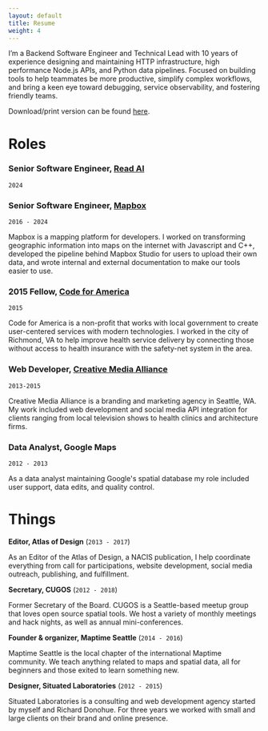 ```yaml
---
layout: default
title: Resume
weight: 4
---
```


I’m a Backend Software Engineer and Technical Lead with 10 years of experience designing and maintaining HTTP infrastructure, high performance Node.js APIs, and Python data pipelines. Focused on building tools to help teammates be more productive, simplify complex workflows, and bring a keen eye toward debugging, service observability, and fostering friendly teams.

Download/print version can be found [here](./matthews-resume-2024.pdf).

# Roles

### Senior Software Engineer, [Read AI](https://read.ai)

`2024`

### Senior Software Engineer, [Mapbox](https://mapbox.com)

`2016 - 2024`

Mapbox is a mapping platform for developers. I worked on transforming geographic information into maps on the internet with Javascript and C++, developed the pipeline behind Mapbox Studio for users to upload their own data, and wrote internal and external documentation to make our tools easier to use.

### 2015 Fellow, [Code for America](https://codeforamerica.org)

`2015`

Code for America is a non-profit that works with local government to create user-centered services with modern technologies. I worked in the city of Richmond, VA to help improve health service delivery by connecting those without access to health insurance with the safety-net system in the area.

### Web Developer, [Creative Media Alliance](https://creativemediaalliance.com)

`2013-2015`

Creative Media Alliance is a branding and marketing agency in Seattle, WA. My work included web development and social media API integration for clients ranging from local television shows to health clinics and architecture firms.

### Data Analyst, Google Maps

`2012 - 2013`

As a data analyst maintaining Google's spatial database my role included user support, data edits, and quality control.

# Things

**Editor, Atlas of Design** (`2013 - 2017`)

As an Editor of the Atlas of Design, a NACIS publication, I help coordinate everything from call for participations, website development, social media outreach, publishing, and fulfillment.

**Secretary, CUGOS** (`2012 - 2018`)

Former Secretary of the Board. CUGOS is a Seattle-based meetup group that loves open source spatial tools. We host a variety of monthly meetings and hack nights, as well as annual mini-conferences.

**Founder & organizer, Maptime Seattle** (`2014 - 2016`)

Maptime Seattle is the local chapter of the international Maptime community. We teach anything related to maps and spatial data, all for beginners and those exited to learn something new.

**Designer, Situated Laboratories** (`2012 - 2015`)

Situated Laboratories is a consulting and web development agency started by myself and Richard Donohue. For three years we worked with small and large clients on their brand and online presence.
